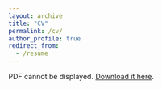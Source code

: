 ```yaml
---
layout: archive
title: "CV"
permalink: /cv/
author_profile: true
redirect_from:
  - /resume
---
```


<object data="https://alexandramathieu.github.io/website/files/Alexandra_Mathieu_CV.pdf" type="application/pdf" width="100%" height="800px">
  <p>PDF cannot be displayed. <a href="https://alexandramathieu.github.io/website/files/Alexandra_Mathieu_CV.pdf">Download it here</a>.</p>
</object>